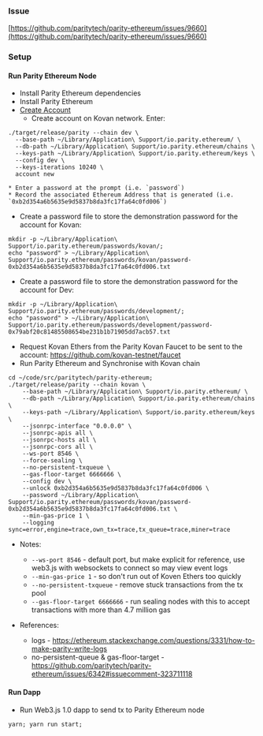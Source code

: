 ### Issue

[https://github.com/paritytech/parity-ethereum/issues/9660](https://github.com/paritytech/parity-ethereum/issues/9660)

### Setup

#### Run Parity Ethereum Node

* Install Parity Ethereum dependencies
* Install Parity Ethereum
* [Create Account](https://wiki.parity.io/CLI-Sub-commands#account-new)
	* Create account on Kovan network. Enter:
```
./target/release/parity --chain dev \
  --base-path ~/Library/Application\ Support/io.parity.ethereum/ \
  --db-path ~/Library/Application\ Support/io.parity.ethereum/chains \
  --keys-path ~/Library/Application\ Support/io.parity.ethereum/keys \
  --config dev \
  --keys-iterations 10240 \
  account new
```
	* Enter a password at the prompt (i.e. `password`)
	* Record the associated Ethereum Address that is generated (i.e. `0xb2d354a6b5635e9d5837b8da3fc17fa64c0fd006`)

* Create a password file to store the demonstration password for the account for Kovan:
```
mkdir -p ~/Library/Application\ Support/io.parity.ethereum/passwords/kovan/;
echo "password" > ~/Library/Application\ Support/io.parity.ethereum/passwords/kovan/password-0xb2d354a6b5635e9d5837b8da3fc17fa64c0fd006.txt
```

* Create a password file to store the demonstration password for the account for Dev:
```
mkdir -p ~/Library/Application\ Support/io.parity.ethereum/passwords/development/;
echo "password" > ~/Library/Application\ Support/io.parity.ethereum/passwords/development/password-0x79abf20c81485508654be231b1b71905dd7acb57.txt
```
* Request Kovan Ethers from the Parity Kovan Faucet to be sent to the account: https://github.com/kovan-testnet/faucet
* Run Parity Ethereum and Synchronise with Kovan chain

```
cd ~/code/src/paritytech/parity-ethereum;
./target/release/parity --chain kovan \
	--base-path ~/Library/Application\ Support/io.parity.ethereum/ \
	--db-path ~/Library/Application\ Support/io.parity.ethereum/chains \
	--keys-path ~/Library/Application\ Support/io.parity.ethereum/keys \
	--jsonrpc-interface "0.0.0.0" \
	--jsonrpc-apis all \
	--jsonrpc-hosts all \
	--jsonrpc-cors all \
	--ws-port 8546 \
	--force-sealing \
	--no-persistent-txqueue \
	--gas-floor-target 6666666 \
	--config dev \
	--unlock 0xb2d354a6b5635e9d5837b8da3fc17fa64c0fd006 \
	--password ~/Library/Application\ Support/io.parity.ethereum/passwords/kovan/password-0xb2d354a6b5635e9d5837b8da3fc17fa64c0fd006.txt \
	--min-gas-price 1 \
	--logging sync=error,engine=trace,own_tx=trace,tx_queue=trace,miner=trace
```
* Notes:
  * `--ws-port 8546` - default port, but make explicit for reference, use web3.js with websockets to connect so may view event logs
  * `--min-gas-price 1` - so don't run out of Koven Ethers too quickly
  * `--no-persistent-txqueue` - remove stuck transactions from the tx pool
  * `--gas-floor-target 6666666` - run sealing nodes with this to accept transactions with more than 4.7 million gas

* References: 
  * logs - https://ethereum.stackexchange.com/questions/3331/how-to-make-parity-write-logs
  * no-persistent-queue & gas-floor-target - https://github.com/paritytech/parity-ethereum/issues/6342#issuecomment-323711118

#### Run Dapp

* Run Web3.js 1.0 dapp to send tx to Parity Ethereum node
```
yarn; yarn run start;
```